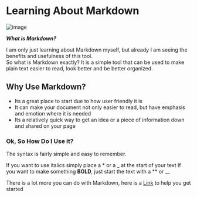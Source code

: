 # Learning About Markdown

![image](https://user-images.githubusercontent.com/90275542/132552653-46c14daa-6130-40d4-8d3d-02f967429609.png)

*__What is Markdown?__*

I am only just learning about Markdown myself, but already I am seeing the benefits and usefulness of this tool.  
So what is Markdown exactly?  It is a simple tool that can be used to make plain text easier to read, look better and be better organized.  

## Why Use Markdown?

* Its a great place to start due to how user friendly it is
* It can make your document not only easier to read, but have emphasis and emotion where it is needed
* Its a relatively quick way to get an idea or a piece of information down and shared on your page

### Ok, So How Do I Use it?

The syntax is fairly simple and easy to remember. 

If you want to use italics simply place a * or a _ at the start of your text
If you want to make something **BOLD**, just start the text with a ** or __

There is a lot more you can do with Markdown, here is a [Link](https://www.markdownguide.org/basic-syntax/#links) to help you get started











